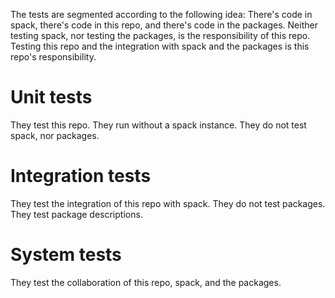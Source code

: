 The tests are segmented according to the following idea: There's code in spack, there's code in this repo, and there's code in the packages.
Neither testing spack, nor testing the packages, is the responsibility of this repo.
Testing this repo and the integration with spack and the packages is this repo's responsibility.

# Unit tests
They test this repo.
They run without a spack instance. They do not test spack, nor packages.

# Integration tests
They test the integration of this repo with spack.
They do not test packages. They test package descriptions.

# System tests
They test the collaboration of this repo, spack, and the packages.
